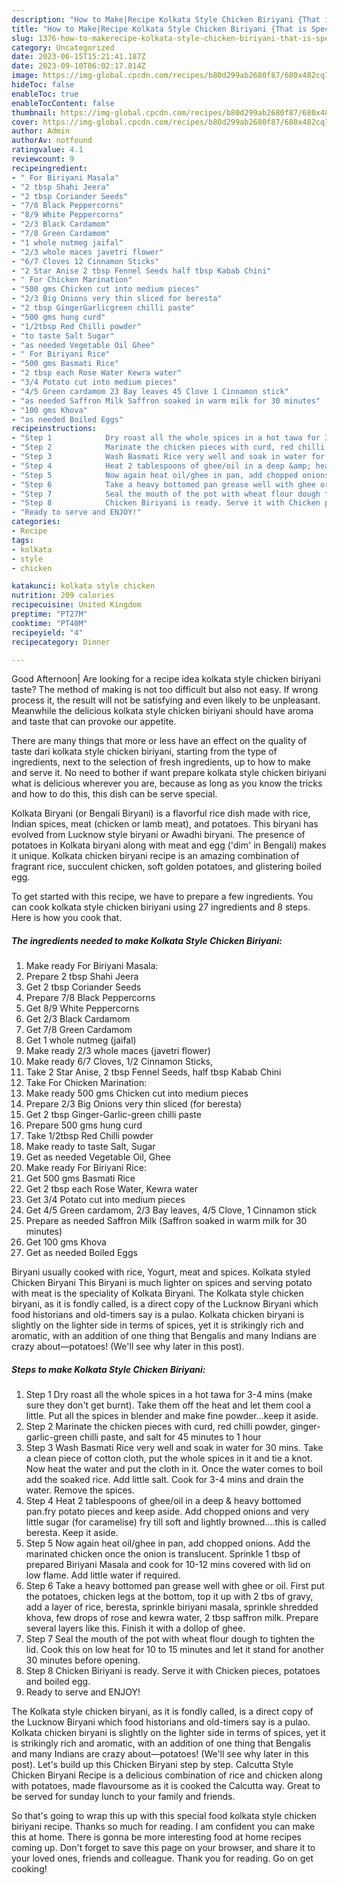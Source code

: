 ```yaml
---
description: "How to Make|Recipe Kolkata Style Chicken Biriyani {That is Special"
title: "How to Make|Recipe Kolkata Style Chicken Biriyani {That is Special"
slug: 1376-how-to-makerecipe-kolkata-style-chicken-biriyani-that-is-special
category: Uncategorized
date: 2023-06-15T15:21:41.187Z
date: 2023-09-10T06:02:17.814Z
image: https://img-global.cpcdn.com/recipes/b80d299ab2680f87/680x482cq70/kolkata-style-chicken-biriyani-recipe-main-photo.jpg
hideToc: false
enableToc: true
enableTocContent: false
thumbnail: https://img-global.cpcdn.com/recipes/b80d299ab2680f87/680x482cq70/kolkata-style-chicken-biriyani-recipe-main-photo.jpg
cover: https://img-global.cpcdn.com/recipes/b80d299ab2680f87/680x482cq70/kolkata-style-chicken-biriyani-recipe-main-photo.jpg
author: Admin
authorAv: notfound
ratingvalue: 4.1
reviewcount: 9
recipeingredient:
- " For Biriyani Masala"
- "2 tbsp Shahi Jeera"
- "2 tbsp Coriander Seeds"
- "7/8 Black Peppercorns"
- "8/9 White Peppercorns"
- "2/3 Black Cardamom"
- "7/8 Green Cardamom"
- "1 whole nutmeg jaifal"
- "2/3 whole maces javetri flower"
- "6/7 Cloves 12 Cinnamon Sticks"
- "2 Star Anise 2 tbsp Fennel Seeds half tbsp Kabab Chini"
- " For Chicken Marination"
- "500 gms Chicken cut into medium pieces"
- "2/3 Big Onions very thin sliced for beresta"
- "2 tbsp GingerGarlicgreen chilli paste"
- "500 gms hung curd"
- "1/2tbsp Red Chilli powder"
- "to taste Salt Sugar"
- "as needed Vegetable Oil Ghee"
- " For Biriyani Rice"
- "500 gms Basmati Rice"
- "2 tbsp each Rose Water Kewra water"
- "3/4 Potato cut into medium pieces"
- "4/5 Green cardamom 23 Bay leaves 45 Clove 1 Cinnamon stick"
- "as needed Saffron Milk Saffron soaked in warm milk for 30 minutes"
- "100 gms Khova"
- "as needed Boiled Eggs"
recipeinstructions:
- "Step 1            Dry roast all the whole spices in a hot tawa for 3-4 mins (make sure they don&#39;t get burnt). Take them off the heat and let them cool a little. Put all the spices in blender and make fine powder...keep it aside."
- "Step 2            Marinate the chicken pieces with curd, red chilli powder, ginger-garlic-green chilli paste, and salt for 45 minutes to 1 hour"
- "Step 3            Wash Basmati Rice very well and soak in water for 30 mins. Take a clean piece of cotton cloth, put the whole spices in it and tie a knot. Now heat the water and put the cloth in it. Once the water comes to boil add the soaked rice. Add little salt. Cook for 3-4 mins and drain the water. Remove the spices."
- "Step 4            Heat 2 tablespoons of ghee/oil in a deep &amp; heavy bottomed pan.fry potato pieces and keep aside. Add chopped onions and very little sugar (for caramelise) fry till soft and lightly browned....this is called beresta. Keep it aside."
- "Step 5            Now again heat oil/ghee in pan, add chopped onions. Add the marinated chicken once the onion is translucent. Sprinkle 1 tbsp of prepared Biriyani Masala and cook for 10-12 mins covered with lid on low flame. Add little water if required."
- "Step 6            Take a heavy bottomed pan grease well with ghee or oil. First put the potatoes, chicken legs at the bottom, top it up with 2 tbs of gravy, add a layer of rice, beresta, sprinkle biriyani masala, sprinkle shredded khova, few drops of rose and kewra water, 2 tbsp saffron milk. Prepare several layers like this. Finish it with a dollop of ghee."
- "Step 7            Seal the mouth of the pot with wheat flour dough to tighten the lid. Cook this on low heat for 10 to 15 minutes and let it stand for another 30 minutes before opening."
- "Step 8            Chicken Biriyani is ready. Serve it with Chicken pieces, potatoes and boiled egg."
- "Ready to serve and ENJOY!"
categories:
- Recipe
tags:
- kolkata
- style
- chicken

katakunci: kolkata style chicken 
nutrition: 209 calories
recipecuisine: United Kingdom
preptime: "PT27M"
cooktime: "PT40M"
recipeyield: "4"
recipecategory: Dinner

---
```



Good Afternoon| Are looking for a recipe idea kolkata style chicken biriyani taste? The method of making is not too difficult but also not easy. If wrong process it, the result will not be satisfying and even likely to be unpleasant. Meanwhile the delicious kolkata style chicken biriyani should have aroma and taste that can provoke our appetite.






There are many things that more or less have an effect on the quality of taste dari kolkata style chicken biriyani, starting from the type of ingredients, next to the selection of fresh ingredients, up to how to make and serve it. No need to bother if want prepare kolkata style chicken biriyani what is delicious wherever you are, because as long as you know the tricks and how to do this, this dish can be serve  special.


Kolkata Biryani (or Bengali Biryani) is a flavorful rice dish made with rice, Indian spices, meat (chicken or lamb meat), and potatoes. This biryani has evolved from Lucknow style biryani or Awadhi biryani. The presence of potatoes in Kolkata biryani along with meat and egg (&#39;dim&#39; in Bengali) makes it unique. Kolkata chicken biryani recipe is an amazing combination of fragrant rice, succulent chicken, soft golden potatoes, and glistering boiled egg.


To get started with this recipe, we have to prepare a few ingredients. You can cook kolkata style chicken biriyani using 27 ingredients and 8 steps. Here is how you cook that.

<!--inarticleads1-->

##### The ingredients needed to make Kolkata Style Chicken Biriyani:

1. Make ready  For Biriyani Masala:
1. Prepare 2 tbsp Shahi Jeera
1. Get 2 tbsp Coriander Seeds
1. Prepare 7/8 Black Peppercorns
1. Get 8/9 White Peppercorns
1. Get 2/3 Black Cardamom
1. Get 7/8 Green Cardamom
1. Get 1 whole nutmeg (jaifal)
1. Make ready 2/3 whole maces (javetri flower)
1. Make ready 6/7 Cloves, 1/2 Cinnamon Sticks,
1. Take 2 Star Anise, 2 tbsp Fennel Seeds, half tbsp Kabab Chini
1. Take  For Chicken Marination:
1. Make ready 500 gms Chicken cut into medium pieces
1. Prepare 2/3 Big Onions very thin sliced (for beresta)
1. Get 2 tbsp Ginger-Garlic-green chilli paste
1. Prepare 500 gms hung curd
1. Take 1/2tbsp Red Chilli powder
1. Make ready to taste Salt, Sugar
1. Get as needed Vegetable Oil, Ghee
1. Make ready  For Biriyani Rice:
1. Get 500 gms Basmati Rice
1. Get 2 tbsp each Rose Water, Kewra water
1. Get 3/4 Potato cut into medium pieces
1. Get 4/5 Green cardamom, 2/3 Bay leaves, 4/5 Clove, 1 Cinnamon stick
1. Prepare as needed Saffron Milk (Saffron soaked in warm milk for 30 minutes)
1. Get 100 gms Khova
1. Get as needed Boiled Eggs


Biryani usually cooked with rice, Yogurt, meat and spices. Kolkata styled Chicken Biryani This Biryani is much lighter on spices and serving potato with meat is the speciality of Kolkata Biryani. The Kolkata style chicken biryani, as it is fondly called, is a direct copy of the Lucknow Biryani which food historians and old-timers say is a pulao. Kolkata chicken biryani is slightly on the lighter side in terms of spices, yet it is strikingly rich and aromatic, with an addition of one thing that Bengalis and many Indians are crazy about—potatoes! (We&#39;ll see why later in this post). 

<!--inarticleads2-->

##### Steps to make Kolkata Style Chicken Biriyani:

1. Step 1            Dry roast all the whole spices in a hot tawa for 3-4 mins (make sure they don&#39;t get burnt). Take them off the heat and let them cool a little. Put all the spices in blender and make fine powder...keep it aside.
1. Step 2            Marinate the chicken pieces with curd, red chilli powder, ginger-garlic-green chilli paste, and salt for 45 minutes to 1 hour
1. Step 3            Wash Basmati Rice very well and soak in water for 30 mins. Take a clean piece of cotton cloth, put the whole spices in it and tie a knot. Now heat the water and put the cloth in it. Once the water comes to boil add the soaked rice. Add little salt. Cook for 3-4 mins and drain the water. Remove the spices.
1. Step 4            Heat 2 tablespoons of ghee/oil in a deep &amp; heavy bottomed pan.fry potato pieces and keep aside. Add chopped onions and very little sugar (for caramelise) fry till soft and lightly browned....this is called beresta. Keep it aside.
1. Step 5            Now again heat oil/ghee in pan, add chopped onions. Add the marinated chicken once the onion is translucent. Sprinkle 1 tbsp of prepared Biriyani Masala and cook for 10-12 mins covered with lid on low flame. Add little water if required.
1. Step 6            Take a heavy bottomed pan grease well with ghee or oil. First put the potatoes, chicken legs at the bottom, top it up with 2 tbs of gravy, add a layer of rice, beresta, sprinkle biriyani masala, sprinkle shredded khova, few drops of rose and kewra water, 2 tbsp saffron milk. Prepare several layers like this. Finish it with a dollop of ghee.
1. Step 7            Seal the mouth of the pot with wheat flour dough to tighten the lid. Cook this on low heat for 10 to 15 minutes and let it stand for another 30 minutes before opening.
1. Step 8            Chicken Biriyani is ready. Serve it with Chicken pieces, potatoes and boiled egg.
1. Ready to serve and ENJOY!

The Kolkata style chicken biryani, as it is fondly called, is a direct copy of the Lucknow Biryani which food historians and old-timers say is a pulao. Kolkata chicken biryani is slightly on the lighter side in terms of spices, yet it is strikingly rich and aromatic, with an addition of one thing that Bengalis and many Indians are crazy about—potatoes! (We&#39;ll see why later in this post). Let&#39;s build up this Chicken Biryani step by step. Calcutta Style Chicken Biryani Recipe is a delicious combination of rice and chicken along with potatoes, made flavoursome as it is cooked the Calcutta way. Great to be served for sunday lunch to your family and friends. 

So that's going to wrap this up with this special food kolkata style chicken biriyani recipe. Thanks so much for reading. I am confident you can make this at home. There is gonna be more interesting food at home recipes coming up. Don't forget to save this page on your browser, and share it to your loved ones, friends and colleague. Thank you for reading. Go on get cooking!
